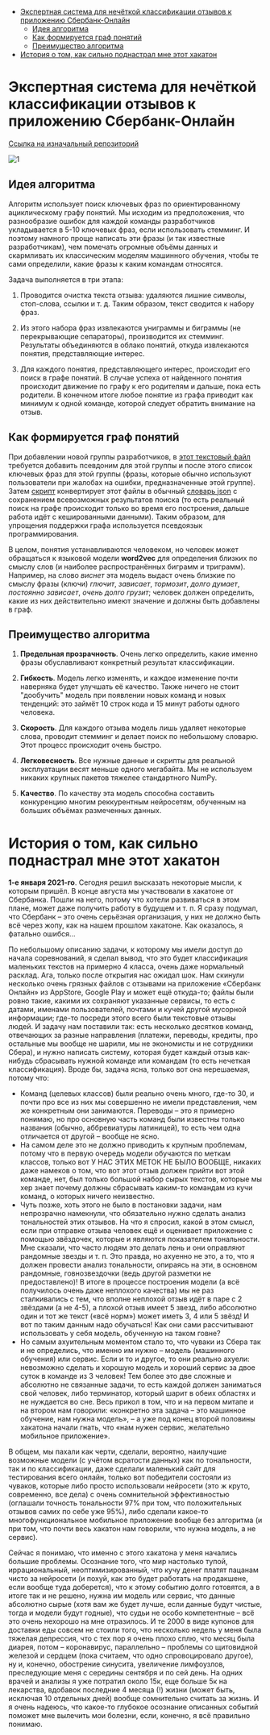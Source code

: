 - [Экспертная система для нечёткой классификации отзывов к приложению Сбербанк-Онлайн](#----------------------------------------------------------------------------------)
  * [Идея алгоритма](#идея-алгоритма)
  * [Как формируется граф понятий](#----------------------------)
  * [Преимущество алгоритма](#----------------------)
- [История о том, как сильно поднастрал мне этот хакатон](#-----------------------------------------------------)

# Экспертная система для нечёткой классификации отзывов к приложению Сбербанк-Онлайн

[Ссылка на изначальный репозиторий](https://github.com/PasaOpasen/SberCode_online_AK_Team)

![1](https://github.com/PasaOpasen/SberOnline-AK/blob/master/16.png)

## Идея алгоритма

Алгоритм использует поиск ключевых фраз по ориентированному ациклическому графу понятий. Мы исходим из предположения, что разнообразие ошибок для каждой команды разработчиков укладывается в 5-10 ключевых фраз, если использовать стемминг. И поэтому намного проще написать эти фразы (и так известные разработчикам), чем помечать огромные объёмы данных и скармливать их классическим моделям машинного обучения, чтобы те сами определили, какие фразы к каким командам относятся.

Задача выполняется в три этапа:

1. Проводится очистка текста отзыва: удаляются лишние символы, стоп-слова, ссылки и т. д. Таким образом, текст сводится к набору фраз.

1. Из этого набора фраз извлекаются униграммы и биграммы (не перекрывающие сепараторы), производится их стемминг. Результаты объединяются в облако понятий, откуда извлекаются понятия, представляющие интерес.

1. Для каждого понятия, представляющего интерес, происходит его поиск в графе понятий. В случае успеха от найденного понятия происходит движение по графу к его родителям и дальше, пока есть родители. В конечном итоге любое понятие из графа приводит как минимум к одной команде, которой следует обратить внимание на отзыв.

## Как формируется граф понятий

При добавлении новой группы разработчиков, в [этот текстовый файл](https://github.com/PasaOpasen/SberOnline-AK/blob/master/Code/Models_modules/graph_module/content_detector/graph_skills.txt) требуется добавить псевдоним для этой группы и после этого список ключевых фраз для этой группы (фразы, которые обычно используют пользователи при жалобах на ошибки, предназначенные этой группе). Затем [скрипт](https://github.com/PasaOpasen/SberOnline-AK/blob/master/Code/Models_modules/graph_module/content_detector/create_graph_dictionary.py) конвертирует этот файлы в обычный [словарь json](https://github.com/PasaOpasen/SberOnline-AK/blob/master/Code/Models_modules/graph_module/content_detector/graph_skills.json) с сохранением всевозможных результатов поиска (то есть реальный поиск на графе происходит только во время его построения, дальше работа идёт с кешированными данными). Таким образом, для упрощения поддержки графа используется псевдоязык программирования.

В целом, понятия устанавливаются человеком, но человек может обращаться к языковой модели **word2vec** для определения близких по смыслу слов (и наиболее распространённых биграмм и триграмм). Например, на слово *виснет* эта модель выдаст очень близкие по смыслу фразы (ключи) *глючит*, *зависает*, *тормозит*, *долго думает*, *постоянно зависает*, *очень долго грузит*; человек должен определить, какие из них действительно имеют значение и должны быть добавлены в граф.

## Преимущество алгоритма

1. **Предельная прозрачность**. Очень легко определить, какие именно фразы обуславливают конкретный результат классификации. 

1. **Гибкость**. Модель легко изменять, и каждое изменение почти наверняка будет улучшать её качество. Также ничего не стоит "дообучить" модель при появлении новых команд и новых тенденций: это займёт 10 строк кода и 15 минут работы одного человека.

1. **Скорость**. Для каждого отзыва модель лишь удаляет некоторые слова, проводит стемминг и делает поиск по небольшому словарю. Этот процесс происходит очень быстро.

1. **Легковесность**. Все нужные данные и скрипты для реальной эксплуатации весят меньше одного мегабайта. Мы не используем никаких крупных пакетов тяжелее стандартного NumPy.

1. **Качество**. По качеству эта модель способна составить конкуренцию многим реккурентным нейросетям, обученным на больших объёмах размеченных данных.


# История о том, как сильно поднастрал мне этот хакатон

**1-е января 2021-го**. Сегодня решил высказать некоторые мысли, к которым пришёл. В конце августа мы участвовали в хакатоне от Сбербанка. Пошли на него, потому что хотели развиваться в этом плане, может даже получить работу в будущем и т. п. Я сразу подумал, что Сбербанк – это очень серьёзная организация, у них не должно быть всё через жопу, как на нашем прошлом хакатоне. Как оказалось, я фатально ошибся…

По небольшому описанию задачи, к которому мы имели доступ до начала соревнований, я сделал вывод, что это будет классификация маленьких текстов на примерно 4 класса, очень даже нормальный расклад. Ага, только после открытия нас ожидал шок. Нам скинули несколько очень грязных файлов с отзывами на приложение «Сбербанк Онлайн» из AppStore, Google Play и может ещё откуда-то; файлы были ровно такие, какими их сохраняют указанные сервисы, то есть с датами, именами пользователей, почтами и кучей другой мусорной информации; где-то посреди этого всего были текстовые отзывы людей. И задачу нам поставили так: есть несколько десятков команд, отвечающих за разные направления (платежи, переводы, кредиты, про остальные мы вообще не шарили, мы не экономисты и не сотрудники Сбера), и нужно написать систему, которая будет каждый отзыв как-нибудь сбрасывать нужной команде или командам (то есть нечеткая классификация). Вроде бы, задача ясна, только вот она нерешаемая, потому что:
* Команд (целевых классов) были реально очень много, где-то 30, и почти про все из них мы совершенно не имели представления, чем же конкретным они занимаются. Переводы – это я примерно понимаю, но про основную часть команд были известны только названия (обычно, аббревиатуры латиницей), то есть чем одна отличается от другой – вообще не ясно.
* На самом деле это не должно приводить к крупным проблемам, потому что в первую очередь модели обучаются по меткам классов, только вот У НАС ЭТИХ МЕТОК НЕ БЫЛО ВООБЩЕ, никаких даже намеков о том, что вот этот отзыв должен прийти вот этой команде, нет, был только большой набор сырых текстов, которые мы хер знает почему должны сбрасывать каким-то командам из кучи команд, о которых ничего неизвестно.
* Чуть позже, хоть этого не было в постановки задачи, нам непрозрачно намекнули, что обязательно нужно сделать анализ тональностей этих отзывов. На что я спросил, какой в этом смысл, если при отправке отзыва человек ещё и оценивает приложение с помощью звёздочек, которые и являются показателем тональности. Мне сказали, что часто людям это делать лень и они оправляют рандомные звезды и т. п. Это правда, но ахуенно не это, а то, что я должен провести анализ тональности, опираясь на эти, в основном рандомные, говнозвездочки (ведь другой разметки не предоставлено)! В итоге в процессе построения модели (а всё получилось очень даже неплохого качества) мы не раз сталкивались с тем, что вполне неплохой отзыв идёт в паре с 2 звёздами (а не 4-5), а плохой отзыв имеет 5 звезд, либо абсолютно один и тот же текст («всё норм») может иметь 3, 4 или 5 звёзд! И вот по таким данным надо обучаться! Как они сами рассчитывают использовать у себя модель, обученную на таком говне?
* Но самым ахуительным моментом стало то, что чуваки из Сбера так и не определись, что именно им нужно – модель (машинного обучения) или сервис. Если и то и другое, то они реально ахуели: невозможно сделать и хорошую модель и хороший сервис за двое суток в команде из 3 человек! Тем более это две сложные и абсолютно не связанные задачи, то есть каждой должен заниматься свой человек, либо терминатор, который шарит в обеих областях и не нуждается во сне. Весь прикол в том, что и на первом митапе и на втором нам говорили: «конкретно эта задача – это машинное обучение, нам нужна модель», – а уже под конец второй половины хакатона начали гнать, что «нам нужен сервис, желательно мобильное приложение».

В общем, мы пахали как черти, сделали, вероятно, наилучшие возможные модели (с учётом всратости данных) как по тональности, так и по классификации, даже сделали маленький сайт для тестирования всего онлайн, только вот победители состояли из чуваков, которые либо просто использовали нейросети (это ж круто, современно, все дела) с очень сомнительной эффективностью (оглашали точность тональности 97% при том, что положительных отзывов самих по себе уже 95%), либо сделали какое-то многофункциональное мобильное приложение вообще без алгоритма (и при том, что почти весь хакатон нам говорили, что нужна модель, а не сервис).

Сейчас я понимаю, что именно с этого хакатона у меня начались большие проблемы. Осознание того, что мир настолько тупой, иррациональный, неоптимизированный, что кучу денег платят пацанам чисто за нейросети (и похуй, как это будет работать на продакшене, если вообще туда доберется), что к этому событию долго готовятся, а в итоге так и не решено, нужна им модель или сервис, что данные абсолютно сырые (хотя вам же будет лучше, если данные будут чистые, тогда и модели будут годные), что судьи не особо компетентные – всё это очень нехорошо на мне отразилось. И те 2000 в виде купонов для доставки еды совсем не стоили того, что несколько недель у меня была тяжелая депрессия, что с тех пор я очень плохо сплю, что месяц была диарея, потом – коронавирус, параллельно – проблемы со щитовидной железой и сердцем (пока считаем, что одно спровоцировало другое), ну и, конечно, обострение синусита, увеличение лимфоузлов, преследующие меня с середины сентября и по сей день. На одних врачей и анализы я уже потратил около 15к, еще больше 5к на лекарства, вдобавок последние 4 месяца (!) жизни (может быть, исключая 10 отдельных дней) вообще сомнительно считать за жизнь. И я очень надеюсь, что какое-то глубокое осознание описанных событий поможет мне вылечить мои болезни, если, конечно, я всё правильно понимаю.

